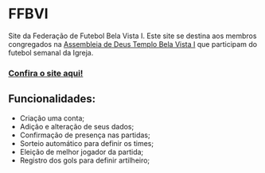 # FFBVI
Site da Federação de Futebol Bela Vista I.
Este site se destina aos membros congregados na [Assembleia de Deus Templo Bela Vista I](https://www.facebook.com/adbelavistaI) que participam do futebol semanal da Igreja.
### [Confira o site aqui!](https://ffbvi.pythonanywhere.com)

## Funcionalidades:
- Criação uma conta;
- Adição e alteração de seus dados;
- Confirmação de presença nas partidas;
- Sorteio automático para definir os times;
- Eleição de melhor jogador da partida;
- Registro dos gols para definir artilheiro;
